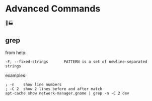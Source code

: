 # Advanced Commands

:construction::factory:

## grep

from help:

```
-F, --fixed-strings       PATTERN is a set of newline-separated strings
```

examples:

```
; -n 	show line numbers
; -C 2	show 2 lines before and after match
apt-cache show network-manager.gnome | grep -n -C 2 dev
```
